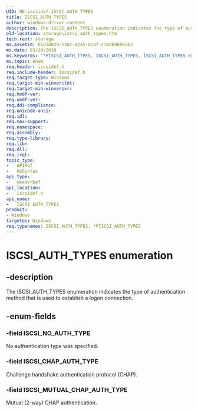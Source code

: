 ```yaml
---
UID: NE:iscsidef.ISCSI_AUTH_TYPES
title: ISCSI_AUTH_TYPES
author: windows-driver-content
description: The ISCSI_AUTH_TYPES enumeration indicates the type of authentication method that is used to establish a logon connection.
old-location: storage\iscsi_auth_types.htm
tech.root: storage
ms.assetid: b1d38829-53bc-42a5-acaf-c1ad89b8b563
ms.date: 03/29/2018
ms.keywords: "*PISCSI_AUTH_TYPES, ISCSI_AUTH_TYPES, ISCSI_AUTH_TYPES enumeration [Storage Devices], ISCSI_CHAP_AUTH_TYPE, ISCSI_MUTUAL_CHAP_AUTH_TYPE, ISCSI_NO_AUTH_TYPE, PISCSI_AUTH_TYPES, PISCSI_AUTH_TYPES enumeration pointer [Storage Devices], iscsidef/ISCSI_AUTH_TYPES, iscsidef/ISCSI_CHAP_AUTH_TYPE, iscsidef/ISCSI_MUTUAL_CHAP_AUTH_TYPE, iscsidef/ISCSI_NO_AUTH_TYPE, iscsidef/PISCSI_AUTH_TYPES, storage.iscsi_auth_types, structs-iSCSI_a55ac905-6962-416f-a197-778a24eae524.xml"
ms.topic: enum
req.header: iscsidef.h
req.include-header: Iscsidef.h
req.target-type: Windows
req.target-min-winverclnt: 
req.target-min-winversvr: 
req.kmdf-ver: 
req.umdf-ver: 
req.ddi-compliance: 
req.unicode-ansi: 
req.idl: 
req.max-support: 
req.namespace: 
req.assembly: 
req.type-library: 
req.lib: 
req.dll: 
req.irql: 
topic_type:
-	APIRef
-	kbSyntax
api_type:
-	HeaderDef
api_location:
-	iscsidef.h
api_name:
-	ISCSI_AUTH_TYPES
product:
- Windows
targetos: Windows
req.typenames: ISCSI_AUTH_TYPES, *PISCSI_AUTH_TYPES
---
```


# ISCSI_AUTH_TYPES enumeration


## -description


The ISCSI_AUTH_TYPES enumeration indicates the type of authentication method that is used to establish a logon connection. 


## -enum-fields




### -field ISCSI_NO_AUTH_TYPE

No authentication type was specified. 


### -field ISCSI_CHAP_AUTH_TYPE

Challenge handshake authentication protocol (CHAP).


### -field ISCSI_MUTUAL_CHAP_AUTH_TYPE

Mutual (2-way) CHAP authentication.

